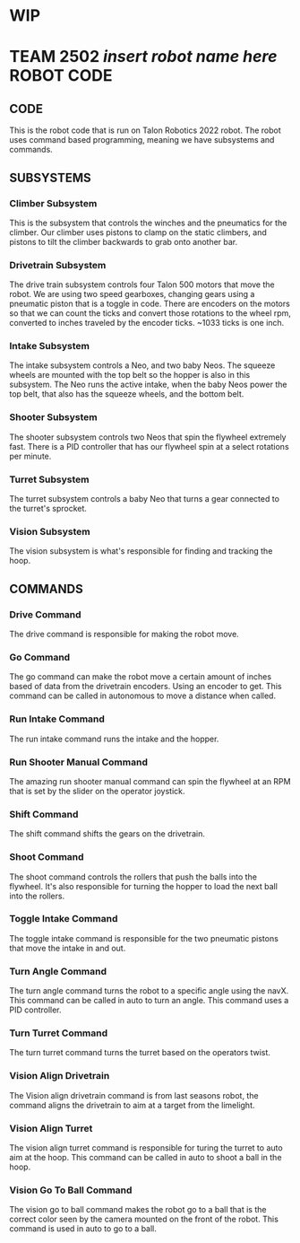 # WIP


# TEAM 2502 *insert robot name here* ROBOT CODE

## CODE
This is the robot code that is run on Talon Robotics 2022 robot. The robot uses command based programming, meaning we have subsystems and commands.

## SUBSYSTEMS

### Climber Subsystem
This is the subsystem that controls the winches and the pneumatics for the climber. Our climber uses pistons to clamp on the static climbers, and pistons to
tilt the climber backwards to grab onto another bar.

### Drivetrain Subsystem
The drive train subsystem controls four Talon 500 motors that move the robot. We are using two speed gearboxes, changing gears using a pneumatic piston that is
a toggle in code. There are encoders on the motors so that we can count the ticks and convert those rotations to the wheel rpm, converted to inches traveled by the
encoder ticks. ~1033 ticks is one inch.

### Intake Subsystem
The intake subsystem controls a Neo, and two baby Neos. The squeeze wheels are mounted with the top belt so the hopper is also in this subsystem. The Neo runs the
active intake, when the baby Neos power the top belt, that also has the squeeze wheels, and the bottom belt.

### Shooter Subsystem
The shooter subsystem controls two Neos that spin the flywheel extremely fast. There is a PID controller that has our flywheel spin at a select rotations per
minute.

### Turret Subsystem
The turret subsystem controls a baby Neo that turns a gear connected to the turret's sprocket.

### Vision Subsystem
The vision subsystem is what's responsible for finding and tracking the hoop.

## COMMANDS

### Drive Command
The drive command is responsible for making the robot move.

### Go Command
The go command can make the robot move a certain amount of inches based of data from the drivetrain encoders. Using an encoder to get. This command can be called in
autonomous to move a distance when called.

### Run Intake Command
The run intake command runs the intake and the hopper.

### Run Shooter Manual Command
The amazing run shooter manual command can spin the flywheel at an RPM that is set by the slider on the operator joystick.

### Shift Command
The shift command shifts the gears on the drivetrain.

### Shoot Command
The shoot command controls the rollers that push the balls into the flywheel. It's also responsible for turning the hopper to load the next ball into the rollers.

### Toggle Intake Command
The toggle intake command is responsible for the two pneumatic pistons that move the intake in and out.

### Turn Angle Command
The turn angle command turns the robot to a specific angle using the navX. This command can be called in auto to turn an angle. This command uses a PID controller.

### Turn Turret Command
The turn turret command turns the turret based on the operators twist.

### Vision Align Drivetrain
The Vision align drivetrain command is from last seasons robot, the command aligns the drivetrain to aim at a target from the limelight.

### Vision Align Turret
The vision align turret command is responsible for turing the turret to auto aim at the hoop. This command can be called in auto to shoot a ball in the hoop.

### Vision Go To Ball Command
The vision go to ball command makes the robot go to a ball that is the correct color seen by the camera mounted on the front of the robot. This command is used in
auto to go to a ball.
